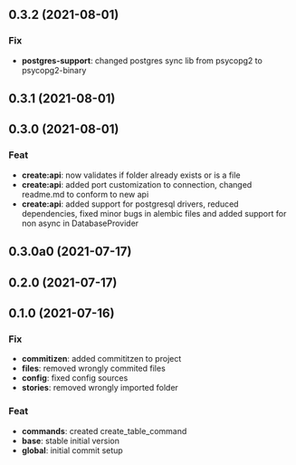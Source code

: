 ## 0.3.2 (2021-08-01)

### Fix

- **postgres-support**: changed postgres sync lib from psycopg2 to psycopg2-binary

## 0.3.1 (2021-08-01)

## 0.3.0 (2021-08-01)

### Feat

- **create:api**: now validates if folder already exists or is a file
- **create:api**: added port customization to connection, changed readme.md to conform to new api
- **create:api**: added support for postgresql drivers, reduced dependencies, fixed minor bugs in alembic files and added support for non async in DatabaseProvider

## 0.3.0a0 (2021-07-17)

## 0.2.0 (2021-07-17)

## 0.1.0 (2021-07-16)

### Fix

- **commitizen**: added commititzen to project
- **files**: removed wrongly commited files
- **config**: fixed config sources
- **stories**: removed wrongly imported folder

### Feat

- **commands**: created create_table_command
- **base**: stable initial version
- **global**: initial commit setup
